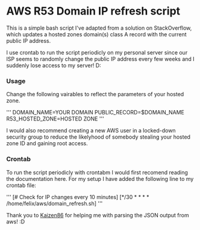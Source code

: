 # AWS R53 Domain IP refresh script

This is a simple bash script I've adapted from a solution on StackOverflow, which updates a hosted zones domain(s) class A record with the current public IP address.

I use crontab to run the script periodicly on my personal server since our ISP seems to randomly change the public IP address every few weeks and I suddenly lose access to my server! D:

### Usage 

Change the following vairables to reflect the parameters of your hosted zone. 

'''
DOMAIN_NAME=YOUR DOMAIN
PUBLIC_RECORD=$DOMAIN_NAME
R53_HOSTED_ZONE=HOSTED ZONE
'''

I would also recommend creating a new AWS user in a locked-down security group to reduce the likelyhood of somebody stealing your hosted zone ID and gaining root access.

### Crontab

To run the script periodicly with crontabm I would first recomend reading the documentation here. For my setup I have added the following line to my crontab file:

'''
[# Check for IP changes every 10 minutes]
[*/30 * * * * /home/felix/aws/domain_refresh.sh]
'''

Thank you to [Kaizen86](https://github.com/Kaizen86) for helping me with parsing the JSON output from aws! :D
